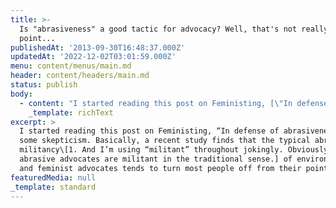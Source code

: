 ```yaml
---
title: >-
  Is "abrasiveness" a good tactic for advocacy? Well, that's not really the
  point...
publishedAt: '2013-09-30T16:48:37.000Z'
updatedAt: '2022-12-02T03:01:59.000Z'
menu: content/menus/main.md
header: content/headers/main.md
status: publish
body:
  - content: "I started reading this post on Feministing, [\"In defense of abrasiveness\"](http://feministing.com/2013/09/27/in-defense-of-abrasiveness/), with some skepticism. Basically, a recent study finds that the typical abrasive militancy\\[1. And I'm using \"militant\" throughout jokingly. Obviously, not all abrasive advocates are militant in the traditional sense.] of environmental and feminist advocates tends to turn most people off from their point of view. Makes sense -- people tend to dig their heels in when they're being attacked (myself included) rather than change their mind. However, I think writer Alexandra Brodsky makes a good point:\n\n<ExtendedQuote>\n  Look, I get it. Sometimes you have to play Friendly Feminist to achieve your goal. Sometimes you don\x92t have the luxury of pissing people off and waiting for them to come around to your position; we make compromises to survive. But you know what? Other times the most powerful way to get what you want is to make some trouble. Maybe the politician whose vote you need won\x92t listen unless you\x92re loud, or your community won\x92t actually stop to think about your position until you make people uncomfortable. Maybe you need to make [literal noise](http://www.texastribune.org/2013/06/26/led-davis-democrats-defeat-abortion-legislation/) (by the old definition of \x93literal\x94) until midnight to stall an abortion bill.\n</ExtendedQuote>\n\n<ExtendedQuote>\n  And that abrasive shouting can, in itself, be a feminist victory. Whatever occasional strategic value one might find in Jacobs\x92 point, it\x92s clear that society\x92s insistence that activists \x97 particularly women activists \x96 hush up isn\x92t advice proffered for our own good. While it\x92s often dressed up as such generosity (as many young and/or marginalized feminists who have bucked against the established non-profit/government elite can attest), the tone-policing insistence on unobtrusive [\x93civil\x94 discourse](http://www.latimes.com/local/la-me-0921-occidental-sexual-assaults-20130921,0,6550212.story) functions to preserve current distributions of power. As many other feminists and I have [written about](http://feministing.com/2013/05/03/feminist-radicalism-isnt-a-brand-problem/) [before](http://www.theguardian.com/commentisfree/2013/jul/22/rape-culture-university-must-end), \x93good girls\x94 are quiet and accommodating \x97 which is both comfortable and safe for those whose privilege rests upon our subordination. It is unsurprising, then, that the vocalized anger of queer women, trans women, women of color is particularly vilified. So much power depends upon the enforced silence of these voices.\n</ExtendedQuote>\n\nBasically, the \"abrasiveness\" of militant advocates isn't simply a means to an end; it's sole purpose isn't to convince you of a point of view so much as its a *ends in its own right.* I do ask if it's possible to be both civil and loud, but the answer is really no: society automatically sees anyone trying to disrupt the social order as uncivil by definition, so you can't really make an argument for disruption without automatically being labeled as a troublemaker. As an advocate, it's useful research to keep aware of and choose to be militant or not based on your goals.\n\nThe only other thing I'd add is this argument doesn't really apply to environmentalism. It seems like that movement could benefit from more civility, insofar as the arguments aren't usually being made on behalf of oppressed (human) groups.\\[2. There's something to be said about the intersection of exploited resources and exploited communities.] Environmentalism in particular has suffered quite a bit in its initial growth, as it focused mostly on saving the environment as separate from ourselves. (Save the pandas! Save the polar bears! Save the rainforest!)\n\nNow, it's turned quite a bit more towards how the environmental damage will hurt us, and especially how it will hurt those without resources the most, but with environmentalism, at least in the US, it's less often the oppressed groups speaking for protecting the environment for their benefit.\\[3. I'm not entirely convinced of my own logic here, so I'm willing to be convinced that my logic on environmentalism is wrong. Feel free to tell me how.]\n"
    _template: richText
excerpt: >
  I started reading this post on Feministing, “In defense of abrasiveness”, with
  some skepticism. Basically, a recent study finds that the typical abrasive
  militancy\[1. And I’m using “militant” throughout jokingly. Obviously, not all
  abrasive advocates are militant in the traditional sense.] of environmental
  and feminist advocates tends to turn most people off from their point \[…]
featuredMedia: null
_template: standard
---
```


